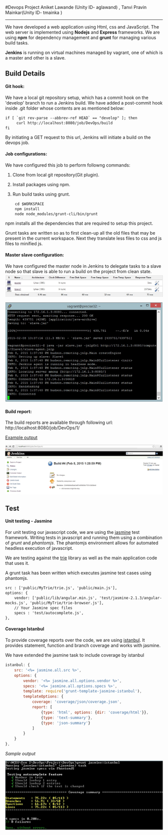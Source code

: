 #Devops Project
Aniket Lawande (Unity ID- aglawand) ,
Tanvi Pravin Mainkar(Unity ID-  tmainka )

----------

We have developed a web application using Html, css and JavaScript. The web server is implemented using **Nodejs** and **Express** frameworks.
We are using **npm** for dependency management and **grunt** for managing various  build tasks. 

**Jenkins** is running on virtual machines managed by vagrant, one of which is a master and other is a slave.

## Build Details
#### Git hook:
 We have a local git repository setup, which has a commit hook on the 'develop' branch to run a Jenkins build. We have added a post-commit hook inside .git folder whose contents are as mentioned below:

    if [ `git rev-parse --abbrev-ref HEAD` == "develop" ]; then
		 curl http://localhost:8080/job/DevOps/build
	fi

By initiating a GET request to this url, Jenkins will initiate a build on the devops job.

#### Job configurations:
We have configured this job to perform followng commands:

1. Clone from local git repository(Git plugin).
2. Install packages using npm.
3. Run build tasks using grunt.

    
        cd $WORKSPACE
    	npm install
        node node_modules/grunt-cli/bin/grunt


npm installs all the dependencies that are required to setup this project. 

Grunt tasks are written so as to first clean-up all the old files that may   be present in the current workspace. Next they translate less files to css and js files to minified js.
 
#### Master slave configuration:
We have configured the master node in Jenkins to delegate tasks to a slave node so that slave is able to run a build on the project from clean state.
![Master-Config](https://raw.githubusercontent.com/tanvim25/DevOps/master/pics/Master-Slave.jpg)


![Slave](https://raw.githubusercontent.com/tanvim25/DevOps/master/pics/Slave.jpg)

#### Build report:
The build reports are available through following url:
http://localhost:8080/job/DevOps/1/

[Example output](https://raw.githubusercontent.com/tanvim25/DevOps/master/jenkins.out)

![Build output](https://raw.githubusercontent.com/tanvim25/DevOps/master/pics/Build.jpg)


## Test
#### Unit testing - Jasmine
For unit testing our javascript code, we are using the [jasmine](http://jasmine.github.io/edge/introduction.html) test framework. Writing tests in javascript and running them using a combination of *grunt* and *phantomjs*. The phantomjs environment allows for automated headless execution of javascript.

We are testing against the [trie](https://github.com/tanvim25/DevOps/blob/master/public/MyTrie/trie.js) library as well as the main application code that uses it.

A grunt task has been written which executes jasmine test cases using phantomjs.
```javascsript
src : ['public/MyTrie/trie.js', 'public/main.js'],
options: {
	vendor: ['public/lib/angular.min.js', 'test/jasmine-2.1.3/angular-mocks.js', 'public/MyTrie/trie-browser.js'],
	// Your Jasmine spec files
	specs : 'test/autocomplete.js',
},
```

#### Coverage Istanbul
To provide coverage reports over the code, we are using [istanbul](https://github.com/gotwarlost/istanbul).
It provides statement, function and branch coverage and works with jasmine.

We have extended the jasmine task to include coverage by istanbul
```javascript
istanbul: {
	src: '<%= jasmine.all.src %>',
	options: {
		vendor: '<%= jasmine.all.options.vendor %>',
		specs: '<%= jasmine.all.options.specs %>',
		template: require('grunt-template-jasmine-istanbul'),
		templateOptions: {
			coverage: 'coverage/json/coverage.json',
			report: [
				{type: 'html', options: {dir: 'coverage/html'}},
				{type: 'text-summary'},
				{type: 'json-summary'}
			]
		}
	}
},
```

*Sample output*

![Coverage output](https://raw.githubusercontent.com/tanvim25/DevOps/master/pics/Coverage.jpg)
